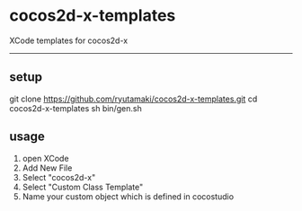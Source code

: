 # cocos2d-x-templates

XCode templates for cocos2d-x

---

## setup

  git clone https://github.com/ryutamaki/cocos2d-x-templates.git
  cd cocos2d-x-templates
  sh bin/gen.sh

## usage

1. open XCode
2. Add New File
3. Select "cocos2d-x"
4. Select "Custom Class Template"
5. Name your custom object which is defined in cocostudio
